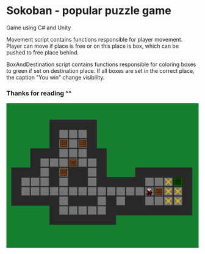 # Sokoban - popular puzzle game
Game using C# and Unity

Movement script contains functions responsible for player movement. Player can move if place is free or on this place is box, which can be pushed to free place behind.

BoxAndDestination script contains functions responsible for coloring boxes to green if set on destination place. If all boxes are set in the correct place, the caption "You win" change visibility.

### Thanks for reading ^^
![Screenshot](gameplay.png)
